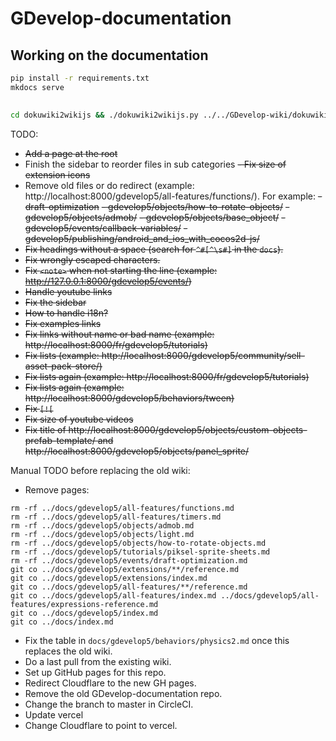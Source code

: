 # GDevelop-documentation



## Working on the documentation

```sh
pip install -r requirements.txt
mkdocs serve
```

##

```sh
cd dokuwiki2wikijs && ./dokuwiki2wikijs.py ../../GDevelop-wiki/dokuwiki/ ../docs
```

TODO:
- ~~Add a page at the root~~
- Finish the sidebar to reorder files in sub categories
~~- Fix size of extension icons~~
- Remove old files or do redirect (example: http://localhost:8000/gdevelop5/all-features/functions/). For example:
  ~~- draft-optimization~~
  ~~- gdevelop5/objects/how-to-rotate-objects/~~
  ~~- gdevelop5/objects/admob/~~
  ~~- gdevelop5/objects/base_object/~~
  ~~- gdevelop5/events/callback-variables/~~
  ~~- gdevelop5/publishing/android_and_ios_with_cocos2d-js/~~
- ~~Fix headings without a space (search for `^#[^\s#]` in the `docs`).~~
- ~~Fix wrongly escaped characters.~~
- ~~Fix `<note>` when not starting the line (example: http://127.0.0.1:8000/gdevelop5/events/)~~
- ~~Handle youtube links~~
- ~~Fix the sidebar~~
- ~~How to handle i18n?~~
- ~~Fix examples links~~
- ~~Fix links without name or bad name (example: http://localhost:8000/fr/gdevelop5/tutorials)~~
- ~~Fix lists (example: http://localhost:8000/gdevelop5/community/sell-asset-pack-store/)~~
- ~~Fix lists again (example: http://localhost:8000/fr/gdevelop5/tutorials)~~
- ~~Fix lists again (example: http://localhost:8000/gdevelop5/behaviors/tween)~~
- ~~Fix `[![`~~
- ~~Fix size of youtube videos~~
- ~~Fix title of http://localhost:8000/gdevelop5/objects/custom-objects-prefab-template/ and http://localhost:8000/gdevelop5/objects/panel_sprite/~~

Manual TODO before replacing the old wiki:
- Remove pages:
```
rm -rf ../docs/gdevelop5/all-features/functions.md
rm -rf ../docs/gdevelop5/all-features/timers.md
rm -rf ../docs/gdevelop5/objects/admob.md
rm -rf ../docs/gdevelop5/objects/light.md
rm -rf ../docs/gdevelop5/objects/how-to-rotate-objects.md
rm -rf ../docs/gdevelop5/tutorials/piksel-sprite-sheets.md
rm -rf ../docs/gdevelop5/events/draft-optimization.md
git co ../docs/gdevelop5/extensions/**/reference.md
git co ../docs/gdevelop5/extensions/index.md
git co ../docs/gdevelop5/all-features/**/reference.md
git co ../docs/gdevelop5/all-features/index.md ../docs/gdevelop5/all-features/expressions-reference.md
git co ../docs/gdevelop5/index.md
git co ../docs/index.md
```
- Fix the table in `docs/gdevelop5/behaviors/physics2.md` once this replaces the old wiki.
- Do a last pull from the existing wiki.
- Set up GitHub pages for this repo.
- Redirect Cloudflare to the new GH pages.
- Remove the old GDevelop-documentation repo.
- Change the branch to master in CircleCI.
- Update vercel
- Change Cloudflare to point to vercel.